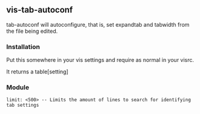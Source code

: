 
## vis-tab-autoconf

tab-autoconf will autoconfigure, that is, set expandtab and tabwidth from the file being edited.

### Installation

Put this somewhere in your vis settings and require as normal in your visrc.

It returns a table[setting] 

### Module

```
limit: <500> -- Limits the amount of lines to search for identifying tab settings
```

